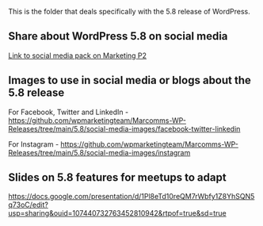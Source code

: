 This is the folder that deals specifically with the 5.8 release of WordPress.

<h2>Share about WordPress 5.8 on social media</h2>

[Link to social media pack on Marketing P2](https://make.wordpress.org/marketing/2021/08/11/share-about-wordpress-5-8-on-social-media/)


<h2>Images to use in social media or blogs about the 5.8 release</h2>

For Facebook, Twitter and LinkedIn - https://github.com/wpmarketingteam/Marcomms-WP-Releases/tree/main/5.8/social-media-images/facebook-twitter-linkedin

For Instagram - https://github.com/wpmarketingteam/Marcomms-WP-Releases/tree/main/5.8/social-media-images/instagram


<h2>Slides on 5.8 features for meetups to adapt</h2>

https://docs.google.com/presentation/d/1Pl8eTd10reQM7rWbfy1Z8YhSQN5q73oC/edit?usp=sharing&ouid=107440732763452810942&rtpof=true&sd=true



